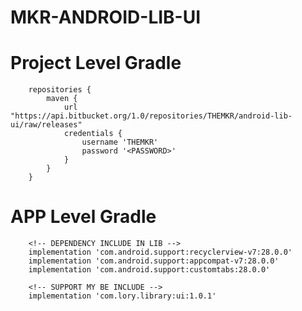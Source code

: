 # MKR-ANDROID-LIB-UI

#	Project Level Gradle
		repositories {
			maven {
				url "https://api.bitbucket.org/1.0/repositories/THEMKR/android-lib-ui/raw/releases"
				credentials {
					username 'THEMKR'
					password '<PASSWORD>'
				}
			}
		}

#	APP Level Gradle
		<!-- DEPENDENCY INCLUDE IN LIB -->
		implementation 'com.android.support:recyclerview-v7:28.0.0'
        implementation 'com.android.support:appcompat-v7:28.0.0'
        implementation 'com.android.support:customtabs:28.0.0'
        
        <!-- SUPPORT MY BE INCLUDE -->
        implementation 'com.lory.library:ui:1.0.1'